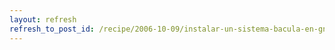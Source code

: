 ```yaml
---
layout: refresh
refresh_to_post_id: /recipe/2006-10-09/instalar-un-sistema-bacula-en-gnu.html
---
```

